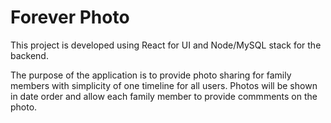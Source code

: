 
# Forever Photo
This project is developed using React for UI and Node/MySQL stack for the backend. 

The purpose of the application is to provide photo sharing for family members with simplicity of one 
timeline for all users. Photos will be shown in date order and allow each family member to provide 
commments on the photo.
